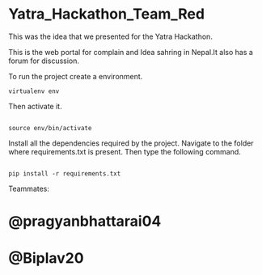 # Yatra_Hackathon_Team_Red

This was the idea that we presented for the Yatra Hackathon.

This is the web portal for complain and Idea sahring in Nepal.It also has a forum for discussion.

To run the project create a environment.

``` shell
virtualenv env
```

Then activate it.

``` shell

source env/bin/activate

```

Install all the dependencies required by the project.
Navigate to the folder where requirements.txt is present. Then type the following command.

```shell

pip install -r requirements.txt

```
Teammates:

 # @pragyanbhattarai04

 # @Biplav20

